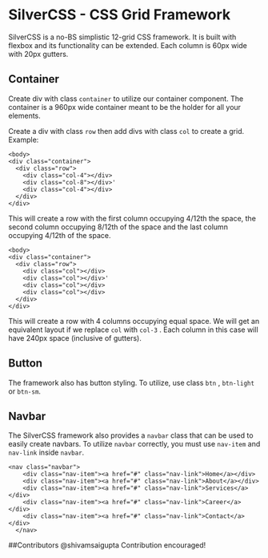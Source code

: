 
# SilverCSS - CSS Grid Framework

SilverCSS is a no-BS simplistic 12-grid CSS framework. It is built with flexbox and its functionality can be extended. Each column is 60px wide with 20px gutters.

## Container

Create div with class `container` to utilize our container component. The container is a 960px wide container meant to be the holder for all your elements.

Create a div with class `row` then add divs with class `col` to create a grid.
Example:

    <body>
    <div class="container">
      <div class="row">
        <div class="col-4"></div>
        <div class="col-8"></div>'
        <div class="col-4"></div>
      </div>
    </div>
  </body>

This will create a row with the first column occupying 4/12th the space, the second column occupying 8/12th of the space and the last column occupying 4/12th of the space. 

    <body>
    <div class="container">
      <div class="row">
        <div class="col"></div>
        <div class="col"></div>'
        <div class="col"></div>
        <div class="col"></div>
      </div>
    </div>
  </body>

This will create a row with 4 columns occupying equal space. We will get an equivalent layout if we replace `col` with `col-3` .  Each column in this case will have 240px space (inclusive of gutters).

## Button

The framework also has button styling. To utilize, use class `btn` , `btn-light` or `btn-sm`.

## Navbar

The SilverCSS framework also provides a `navbar` class that can be used to easily create navbars. To utilize `navbar` correctly, you must use `nav-item` and `nav-link` inside `navbar`. 

    <nav class="navbar">
        <div class="nav-item"><a href="#" class="nav-link">Home</a></div>
        <div class="nav-item"><a href="#" class="nav-link">About</a></div>
        <div class="nav-item"><a href="#" class="nav-link">Services</a></div>
        <div class="nav-item"><a href="#" class="nav-link">Career</a></div>
        <div class="nav-item"><a href="#" class="nav-link">Contact</a></div>
      </nav>

##Contributors
@shivamsaigupta
Contribution encouraged!
